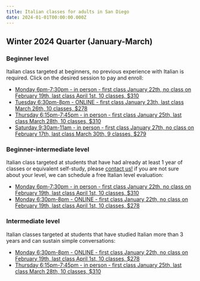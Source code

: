 ```yaml
---
title: Italian classes for adults in San Diego
date: 2024-01-01T00:00:00.000Z
---
```


## Winter 2024 Quarter (January-March)

### Beginner level

Italian class targeted at beginners, no previous experience with Italian is required. Click on the desired session to pay and enroll:

* [Monday 6pm-7:30pm - in person - first class January 22th, no class on February 19th, last class April 1st, 10 classes, $310](#)
* [Tuesday 6:30pm-8pm - ONLINE - first class January 23th, last class March 26th, 10 classes, $278](#)
* [Thursday 6:15pm-7:45pm - in person - first class January 25th, last class March 28th, 10 classes, $310](#)
* [Saturday 9:30am-11am - in person - first class January 27th, no class on February 17th, last class March 30th, 9 classes, $279](#)

### Beginner-intermediate level

Italian class targeted at students that have had already at least 1 year of classes or equivalent self-study, please [contact us!](/contact) if you are not sure about your level, we can schedule a free Italian level evaluation:

* [Monday 6pm-7:30pm - in person - first class January 22th, no class on February 19th, last class April 1st, 10 classes, $310](#)
* [Monday 6:30pm-8pm - ONLINE - first class January 22th, no class on February 19th, last class April 1st, 10 classes, $278](#)

### Intermediate level

Italian classes targeted at students that have studied Italian more than 3 years and can sustain simple conversations:

* [Monday 6:30pm-8pm - ONLINE - first class January 22th, no class on February 19th, last class April 1st, 10 classes, $278](#)
* [Thursday 6:15pm-7:45pm - in person - first class January 25th, last class March 28th, 10 classes, $310](#)
